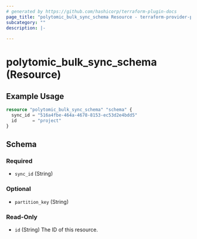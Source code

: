 ```yaml
---
# generated by https://github.com/hashicorp/terraform-plugin-docs
page_title: "polytomic_bulk_sync_schema Resource - terraform-provider-polytomic"
subcategory: ""
description: |-
  
---
```


# polytomic_bulk_sync_schema (Resource)



## Example Usage

```terraform
resource "polytomic_bulk_sync_schema" "schema" {
  sync_id = "516a4fbe-464a-4678-8153-ec53d2e4bdd5"
  id      = "project"
}
```

<!-- schema generated by tfplugindocs -->
## Schema

### Required

- `sync_id` (String)

### Optional

- `partition_key` (String)

### Read-Only

- `id` (String) The ID of this resource.


